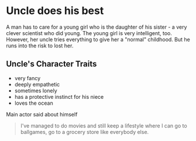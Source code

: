 # Uncle does his best

A man has to care for a young girl who is the daughter of his sister - a very clever scientist who did young. The young girl is very intelligent, too. However, her uncle tries everything to give her a "normal" childhood. But he runs into the risk to lost her.

## Uncle's Character Traits
* very fancy
* deeply empathetic
* sometimes lonely
* has a protective instinct for his niece
* loves the ocean

Main actor said about himself
> I've managed to do movies and still keep a lifestyle where I can go to ballgames, go to a grocery store like everybody else.
